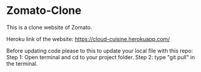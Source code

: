 # Zomato-Clone
This is a clone website of Zomato.

Heroku link of the website: https://cloud-cuisine.herokuapp.com/

Before updating code please to this to update your local file with this repo:
Step 1: Open terminal and cd to your project folder.
Step 2: type "git pull" in the terminal.
